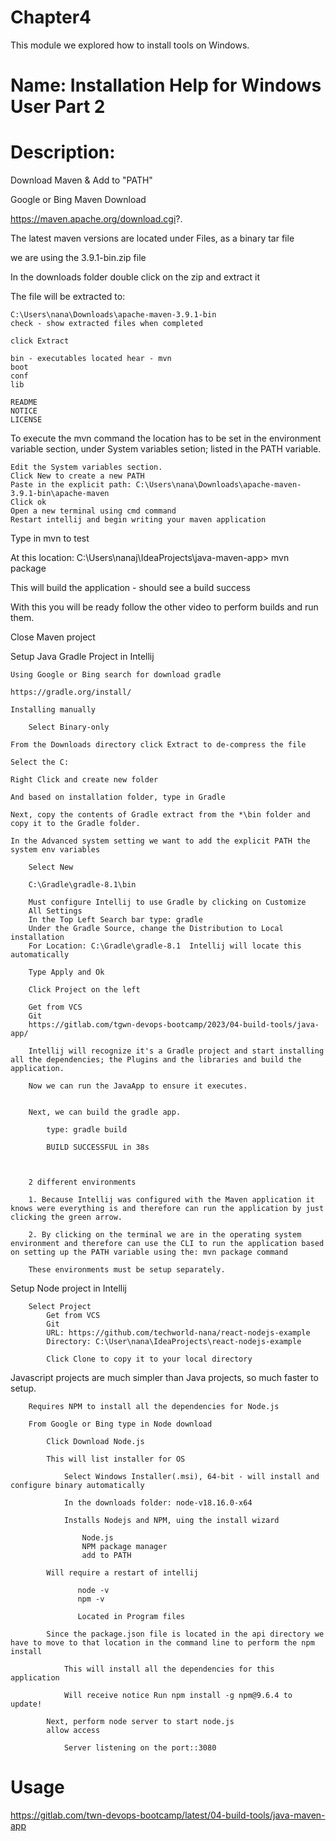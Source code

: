 # Chapter4
This module we explored how to install tools on Windows.

# Name: Installation Help for Windows User Part 2

# Description: 

Download Maven & Add to "PATH"

Google or Bing Maven Download

https://maven.apache.org/download.cgi?.

The latest maven versions are located under Files, as a binary tar file

we are using the 3.9.1-bin.zip file

In the downloads folder double click on the zip and extract it

The file will be extracted to:

    C:\Users\nana\Downloads\apache-maven-3.9.1-bin
    check - show extracted files when completed

    click Extract

    bin - executables located hear - mvn
    boot
    conf
    lib
    
    README
    NOTICE
    LICENSE


To execute the mvn command the location has to be set in the environment variable section, under System variables setion; listed in the PATH variable.

    Edit the System variables section.
    Click New to create a new PATH
    Paste in the explicit path: C:\Users\nana\Downloads\apache-maven-3.9.1-bin\apache-maven
    Click ok
    Open a new terminal using cmd command
    Restart intellij and begin writing your maven application

Type in mvn to test

At this location: C:\Users\nanaj\IdeaProjects\java-maven-app>  mvn package

This will build the application - should see a build success

With this you will be ready follow the other video to perform builds and run them.

Close Maven project


Setup Java Gradle Project in Intellij

    Using Google or Bing search for download gradle

    https://gradle.org/install/

    Installing manually

        Select Binary-only

    From the Downloads directory click Extract to de-compress the file

    Select the C: 

    Right Click and create new folder

    And based on installation folder, type in Gradle

    Next, copy the contents of Gradle extract from the *\bin folder and copy it to the Gradle folder.

    In the Advanced system setting we want to add the explicit PATH the system env variables

        Select New

        C:\Gradle\gradle-8.1\bin

        Must configure Intellij to use Gradle by clicking on Customize
        All Settings
        In the Top Left Search bar type: gradle
        Under the Gradle Source, change the Distribution to Local installation
        For Location: C:\Gradle\gradle-8.1  Intellij will locate this automatically

        Type Apply and Ok

        Click Project on the left

        Get from VCS
        Git
        https://gitlab.com/tgwn-devops-bootcamp/2023/04-build-tools/java-app/

        Intellij will recognize it's a Gradle project and start installing all the dependencies; the Plugins and the libraries and build the application.

        Now we can run the JavaApp to ensure it executes.


        Next, we can build the gradle app.

            type: gradle build

            BUILD SUCCESSFUL in 38s



        2 different environments

        1. Because Intellij was configured with the Maven application it knows were everything is and therefore can run the application by just clicking the green arrow.

        2. By clicking on the terminal we are in the operating system environment and therefore can use the CLI to run the application based on setting up the PATH variable using the: mvn package command

        These environments must be setup separately.


Setup Node project in Intellij

        Select Project 
            Get from VCS
            Git
            URL: https://github.com/techworld-nana/react-nodejs-example
            Directory: C:\User\nana\IdeaProjects\react-nodejs-example

            Click Clone to copy it to your local directory

Javascript projects are much simpler than Java projects, so much faster to setup.

        Requires NPM to install all the dependencies for Node.js

        From Google or Bing type in Node download

            Click Download Node.js

            This will list installer for OS

                Select Windows Installer(.msi), 64-bit - will install and configure binary automatically

                In the downloads folder: node-v18.16.0-x64

                Installs Nodejs and NPM, uing the install wizard

                    Node.js
                    NPM package manager
                    add to PATH

            Will require a restart of intellij

                   node -v
                   npm -v

                   Located in Program files

            Since the package.json file is located in the api directory we have to move to that location in the command line to perform the npm install

                This will install all the dependencies for this application

                Will receive notice Run npm install -g npm@9.6.4 to update!

            Next, perform node server to start node.js
            allow access

                Server listening on the port::3080

                











# Usage

https://gitlab.com/twn-devops-bootcamp/latest/04-build-tools/java-maven-app